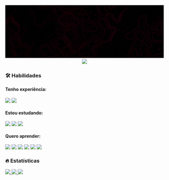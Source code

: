 <div align="center">
  <img src="profile-banner.gif">
  <img src="https://komarev.com/ghpvc/?username=gabrielfqk&style=for-the-badge&color=110000&label=Visualizações+do+perfil"/>
</div>

### :hammer_and_wrench: Habilidades
  <h4>Tenho experiência:</h4>
    <img src="https://img.shields.io/badge/HTML5-100?style=for-the-badge&logo=html5&logoColor=ff004d" />
    <img src="https://img.shields.io/badge/CSS3-100?style=for-the-badge&logo=css3&logoColor=ff004d" />
  <h4>Estou estudando:</h4>
    <img src="https://img.shields.io/badge/JavaScript-100?style=for-the-badge&logo=javascript&logoColor=ff004d" />
    <img src="https://img.shields.io/badge/GIT-100?style=for-the-badge&logo=git&logoColor=ff004d" />
    <img src="https://img.shields.io/badge/Linux-100?style=for-the-badge&logo=linux&logoColor=ff004d" />
  <h4>Quero aprender:</h4>
    <img src="https://img.shields.io/badge/TypeScript-100?style=for-the-badge&logo=typescript&logoColor=ff004d" />
    <img src="https://img.shields.io/badge/Node.js-100?style=for-the-badge&logo=node.js&logoColor=ff004d" />
    <img src="https://img.shields.io/badge/MySQL-100?style=for-the-badge&logo=mysql&logoColor=ff004d" />
    <img src="https://img.shields.io/badge/Electron-100?style=for-the-badge&logo=electron&logoColor=ff004d" />
    <img src="https://img.shields.io/badge/React-100?style=for-the-badge&logo=react&logoColor=ff004d" />
    <img src="https://img.shields.io/badge/React_Native-100?style=for-the-badge&logo=react&logoColor=ff004d" />

### :fire: Estatísticas
  <a href="#">
    <img src="https://github-readme-stats.vercel.app/api?username=gabrielfqk&count_private=true&show_icons=true&title_color=ff004d&text_color=fff&icon_color=ff004d&border_color=ff004d&bg_color=45,100,170206&locale=pt-BR&border_radius=20&custom_title=Estatísticas do GitHub" />
  </a>
  <a href="https://wakatime.com/@gabrielfqk">
    <img src="https://github-readme-stats.vercel.app/api/wakatime?username=gabrielfqk&count_private=true&show_icons=true&title_color=ff004d&text_color=fff&icon_color=ff004d&border_color=ff004d&bg_color=45,100,170206&locale=pt-BR&border_radius=20&custom_title=Estatísticas do Wakatime" />
  </a>
  <a href="#">
    <img src="https://github-readme-stats.vercel.app/api/top-langs/?username=gabrielfqk&layout=compact&count_private=true&show_icons=true&title_color=ff004d&text_color=fff&icon_color=ff004d&border_color=ff004d&bg_color=45,100,170206&locale=pt-BR&border_radius=20&card_width=450" />
  </a>
